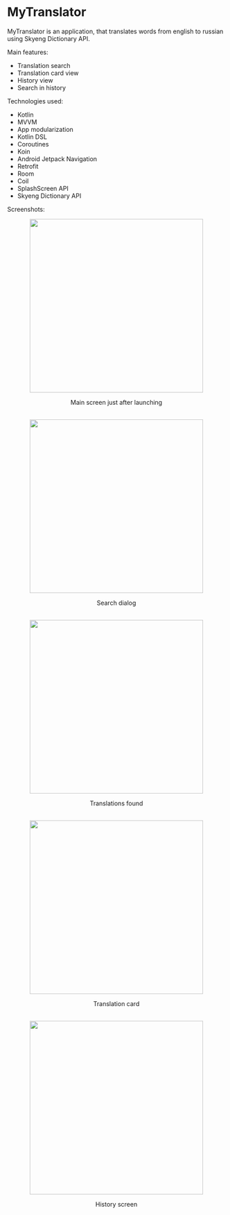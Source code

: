 # MyTranslator
MyTranslator is an application, that translates words from english to russian using Skyeng Dictionary API.

Main features:
- Translation search
- Translation card view
- History view
- Search in history

Technologies used:
- Kotlin
- MVVM
- App modularization
- Kotlin DSL
- Coroutines
- Koin
- Android Jetpack Navigation
- Retrofit
- Room
- Coil
- SplashScreen API
- Skyeng Dictionary API

Screenshots:

<div align="center">
    <img src="/screenshots/Screenshot_01.png" width="400px"><p>Main screen just after launching</p></img> 
    <br>
    <img src="/screenshots/Screenshot_02.png" width="400px"><p>Search dialog</p></img> 
    <br>
    <img src="/screenshots/Screenshot_03.png" width="400px"><p>Translations found</p></img> 
    <br>
    <img src="/screenshots/Screenshot_04.png" width="400px"><p>Translation card</p></img> 
    <br>
    <img src="/screenshots/Screenshot_05.png" width="400px"><p>History screen</p></img> 
</div>
